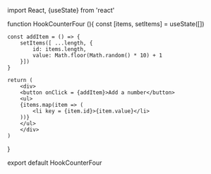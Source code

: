 import React, {useState} from 'react'

function HookCounterFour (){
    const [items, setItems] = useState([])

    const addItem = () => {
        setItems([ ...length, {
            id: items.length,
            value: Math.floor(Math.random() * 10) + 1
        }])
    }

    return (
        <div>
        <button onClick = {addItem}>Add a number</button>
        <ul>
        {items.map(item => (
            <li key = {item.id}>{item.value}</li>
        ))}
        </ul>
        </div>
    )
}

export default HookCounterFour


